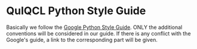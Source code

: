 # QuIQCL Python Style Guide

Basically we follow the [Google Python Style Guide](https://google.github.io/styleguide/pyguide.html).
ONLY the additional conventions will be considered in our guide.
If there is any conflict with the Google's guide, a link to the corresponding part will be given.
